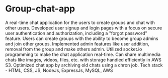 # Group-chat-app

A real-time chat application for the users to create groups and chat with other users.
Developed user signup and login pages with a focus on secure user authentication and authorization, including a "forgot password" feature.
Users can create groups with the ability to become group admins and join other groups. Implemented admin features like user addition, removal from the group and make others admin.
Utilized socket.io programming to make the chat application real-time.
Can share multimedia chats like images, videos, files, etc. with storage handled efficiently in AWS S3. Optimized chat app by archiving old chats using a chron job.
Tech stack - HTML, CSS, JS, NodeJs, ExpressJs, MySQL, AWS
